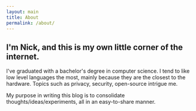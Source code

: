 ```yaml
---
layout: main
title: About
permalink: /about/
---
```


## I'm Nick, and this is my own little corner of the internet.

I've graduated with a bachelor's degree in computer science. I tend to like low level languages the most, mainly because they are the closest to the hardware. Topics such as privacy, security, open-source intrigue me.

My purpose in writing this blog is to consolidate thoughts/ideas/experiments, all in an easy-to-share manner.